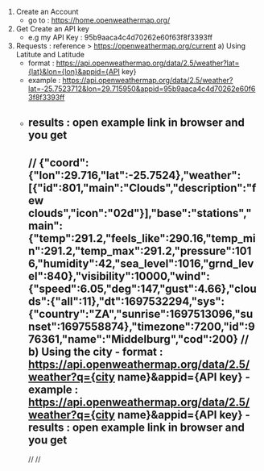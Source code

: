 1. Create an Account
   - go to : https://home.openweathermap.org/
2. Get Create an API key
   - e.g my API Key : 95b9aaca4c4d70262e60f63f8f3393ff
3. Requests : reference > https://openweathermap.org/current
   a) Using Latitute and Latitude
      - format : https://api.openweathermap.org/data/2.5/weather?lat={lat}&lon={lon}&appid={API key}
      - example : https://api.openweathermap.org/data/2.5/weather?lat=-25.7523712&lon=29.715950&appid=95b9aaca4c4d70262e60f63f8f3393ff
      - results : open example link in browser and you get
         - 
         //
           {"coord":{"lon":29.716,"lat":-25.7524},"weather":[{"id":801,"main":"Clouds","description":"few clouds","icon":"02d"}],"base":"stations","main":
           {"temp":291.2,"feels_like":290.16,"temp_min":291.2,"temp_max":291.2,"pressure":1016,"humidity":42,"sea_level":1016,"grnd_level":840},"visibility":10000,"wind":
           {"speed":6.05,"deg":147,"gust":4.66},"clouds":{"all":11},"dt":1697532294,"sys":
           {"country":"ZA","sunrise":1697513096,"sunset":1697558874},"timezone":7200,"id":976361,"name":"Middelburg","cod":200}
        //
    b) Using the city
       - format : https://api.openweathermap.org/data/2.5/weather?q={city name}&appid={API key}
       - example : https://api.openweathermap.org/data/2.5/weather?q={city name}&appid={API key}
       - results : open example link in browser and you get
          - 
         //
         //

